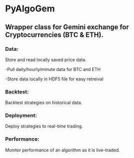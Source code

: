 # PyAlgoGem

## Wrapper class for Gemini exchange for Cryptocurrencies (BTC & ETH).


### Data:

Store and read locally saved price data.

-Pull daily/hourly/minute data for BTC and ETH

-Store data locally in HDF5 file for easy retreival

### Backtest:

Backtest strategies on historical data.

### Deployment:

Deploy strategies to real-time trading.

### Performance:

Monitor performance of an algorithm as it is live-traded.
